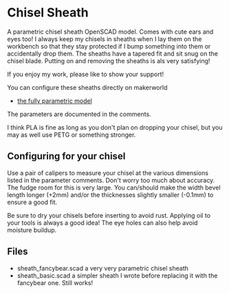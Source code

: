 # Chisel Sheath

A parametric chisel sheath OpenSCAD model. Comes with cute ears and eyes too!
I always keep my chisels in sheaths when I lay them on the workbench so that they stay protected if I bump something into them or accidentally drop them. 
The sheaths have a tapered fit and sit snug on the chisel blade. Putting on and removing the sheaths is als very satisfying!

If you enjoy my work, please like to show your support!

You can configure these sheaths directly on makerworld

- [the fully parametric model]()

The parameters are documented in the comments.

I think PLA is fine as long as you don't plan on dropping your chisel, but you may as well use PETG or something stronger. 

## Configuring for your chisel

Use a pair of calipers to measure your chisel at the various dimensions listed in the parameter comments. Don't worry too much about accuracy. The fudge room for this is very large. You can/should make the width bevel length longer (+2mm) and/or the thicknesses slightly smaller (-0.1mm) to ensure a good fit.

Be sure to dry your chisels before inserting to avoid rust. Applying oil to your tools is always a good idea! The eye holes can also help avoid moisture buildup.


## Files

- sheath_fancybear.scad a very very parametric chisel sheath
- sheath_basic.scad a simpler sheath I wrote before replacing it with the fancybear one. Still works!